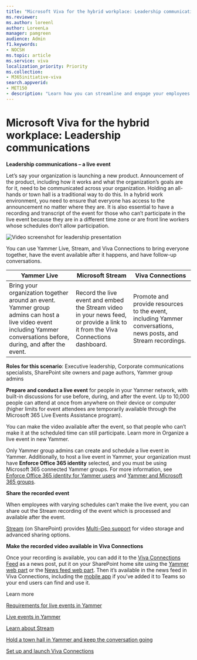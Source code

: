 ```yaml
---
title: "Microsoft Viva for the hybrid workplace: Leadership communications"
ms.reviewer: 
ms.author: loreenl
author: LoreenLa
manager: pamgreen
audience: Admin
f1.keywords:
- NOCSH
ms.topic: article
ms.service: viva
localization_priority: Priority
ms.collection:  
- M365initiative-viva
search.appverid:
- MET150
- description: "Learn how you can streamline and engage your employees in a hybrid workplace with Microsoft Viva."
---
```


# Microsoft Viva for the hybrid workplace: Leadership communications
**Leadership communications – a live event**

Let’s say your organization is launching a new product. Announcement of the product, including how it works and what the organization’s goals are for it, need to be communicated across your organization. Holding an all-hands or town hall is a traditional way to do this. In a hybrid work environment, you need to ensure that everyone has access to the announcement no matter where they are. It is also essential to have a recording and transcript of the event for those who can’t participate in the live event because they are in a different time zone or are front line workers whose schedules don’t allow participation.





![Video screenshot for leadership presentation](../media/leadership.png)

You can use Yammer Live, Stream, and Viva Connections to bring everyone together, have the event available after it happens, and have follow-up conversations.

| Yammer Live | Microsoft Stream | Viva Connections  
---|---|---|
 Bring your organization together around an event. Yammer group admins can host a live video event including Yammer conversations before, during, and after the event. | Record the live event and embed the Stream video in your news feed, or provide a link to it from the Viva Connections dashboard. | Promote and provide resources to the event, including Yammer conversations, news posts, and Stream recordings. | 

**Roles for this scenario**: Executive leadership, Corporate communications specialists, SharePoint site owners and page authors, Yammer group admins 

**Prepare and conduct a live event** for people in your Yammer network, with built-in discussions for use before, during, and after the event. Up to 10,000 people can attend at once from anywhere on their device or computer (higher limits for event attendees are temporarily available through the Microsoft 365 Live Events Assistance program). 

You can make the video available after the event, so that people who can’t make it at the scheduled time can still participate. Learn more in Organize a live event in new Yammer.

Only Yammer group admins can create and schedule a live event in Yammer. Additionally, to host a live event in Yammer, your organization must have **Enforce Office 365 identity** selected, and you must be using Microsoft 365 connected Yammer groups. For more information, see [Enforce Office 365 identity for Yammer users](/yammer/configure-your-yammer-network/enforce-office-365-identity) and [Yammer and Microsoft 365 groups](/yammer/manage-yammer-groups/yammer-and-office-365-groups).

**Share the recorded event**

 When employees with varying schedules can’t make the live event, you can share out the Stream recording of the event which is processed and available after the event. 

[Stream](/stream/portal-get-started) (on SharePoint) provides [Multi-Geo support](/microsoft-365/enterprise/administering-a-multi-geo-environment?view=o365-worldwide) for video storage and advanced sharing options.


**Make the recorded video available in Viva Connections**

 Once your recording is available, you can add it to the [Viva Connections Feed](/viva/connections/video-news-links) as a news post, put it on your SharePoint home site using the [Yammer web part](https://support.microsoft.com/office/use-a-yammer-web-part-in-sharepoint-online-a53cfa0c-3d09-42c8-a286-1038a81c59da) or the [News feed web part](/yammer/integrate-yammer-with-other-apps/yammer-and-newsfeed). Then it’s available in the news feed in Viva Connections, including the [mobile app](/viva/connections/add-viva-connections-app) if you’ve added it to Teams so your end users can find and use it.

Learn more

[Requirements for live events in Yammer](/yammer/manage-yammer-groups/yammer-live-events#yammer-network-and-group-requirements)

[Live events in Yammer](/yammer/manage-yammer-groups/yammer-live-events) 

[Learn about Stream](/stream/streamnew/start)

[Hold a town hall in Yammer and keep the conversation going](sharepoint/hold-town-hall-using-yammer)

[Set up and launch Viva Connections](/viva/connections/guide-to-setting-up-viva-connections)


